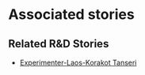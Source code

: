 # Associated stories

<!-- !!DO NOT REMOVE!! start autogenerated hyperlinks -->
## Related R&D Stories
- [Experimenter\-Laos\-Korakot Tanseri](/stories/?doc=Experimenters_LAO)
<!-- !!DO NOT REMOVE!! end autogenerated hyperlinks -->